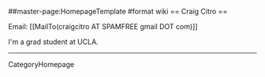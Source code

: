 ##master-page:HomepageTemplate
#format wiki
== Craig Citro ==

Email: [[MailTo(craigcitro AT SPAMFREE gmail DOT com)]]

I'm a grad student at UCLA. 

----
CategoryHomepage
